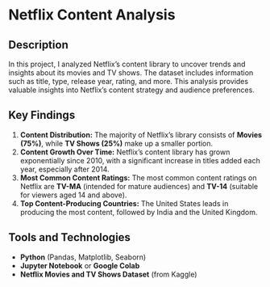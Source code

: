# Netflix Content Analysis

## Description
In this project, I analyzed Netflix’s content library to uncover trends and insights about its movies and TV shows. The dataset includes information such as title, type, release year, rating, and more. This analysis provides valuable insights into Netflix’s content strategy and audience preferences.

## Key Findings
1. **Content Distribution:** The majority of Netflix’s library consists of **Movies (75%)**, while **TV Shows (25%)** make up a smaller portion.
2. **Content Growth Over Time:** Netflix’s content library has grown exponentially since 2010, with a significant increase in titles added each year, especially after 2014.
3. **Most Common Content Ratings:** The most common content ratings on Netflix are **TV-MA** (intended for mature audiences) and **TV-14** (suitable for viewers aged 14 and above).
4. **Top Content-Producing Countries:** The United States leads in producing the most content, followed by India and the United Kingdom.

## Tools and Technologies
- **Python** (Pandas, Matplotlib, Seaborn)
- **Jupyter Notebook** or **Google Colab**
- **Netflix Movies and TV Shows Dataset** (from Kaggle)

